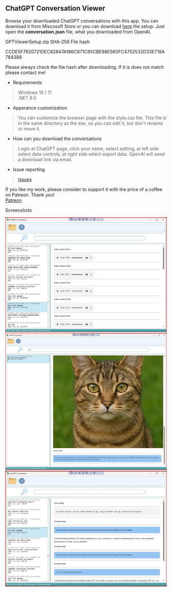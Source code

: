 ## ChatGPT Conversation Viewer

Browse your downloaded ChatGPT conversations with this app. You can download it from Miscosoft Store or you can download <a href="GPTViewerSetup.zip">here</a> the setup. Just open the <b>conversation.json</b> file, what you downloaded from OpenAI.

GPTViewerSetup.zip SHA-256 File hash 

CCDE5F7920721DEC82847A186C871C85CBE98E560FC4752532D33E718A784388

Please always check the file hash after downloading. If it is does not match please contact me!


- Requirements
> Windows 10 / 11 <br>
> .NET 8.0

- Apperance customization
> You can customize the browser page with the style.css file. This file is in the same directory as the exe, so you can edit it, but don't rename or move it.

- How can you download the conversations
> Login at ChatGPT page, click your name, select setting, at left side select data controls, at right side select export data. OpenAI will send a download link via email.

- Issue reporting
> <a href="https://github.com/boricsk/ChatGPT-Conversation-Viewer/issues" >Issues</a>

If you like my work, please consider to support it with the price of a coffee on Patreon. Thank you!<br>
<a href="https://www.patreon.com/c/user?u=67730415" >Patreon</a>


Screenshots

<img src="./img/audio-content.png ">
<img src="./img/generated-picture.png ">
<img src="./img/main-screen1.png ">


